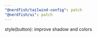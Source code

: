 ```yaml
---
"@nerdfish/tailwind-config": patch
"@nerdfish/ui": patch
---
```


style(button): improve shadow and colors
